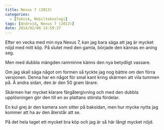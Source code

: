 ```yaml
---
title: Nexus 7 (2013)
categories:
  - [Teknik, Mobilteknologi]
tags: [Android, Nexus 7 (2013)]
date: 2014/02/08 14:59:37
---
```

Efter en vecka med min nya Nexus 7, kan jag bara säga att jag är mycket nöjd med mitt köp. På slutet med den gamla, började den kännas en aning seg.

Men med dubbla mängden ramminne känns den nya betydligt vassare.

Om jag skall säga något om formen så tyckte jag nog bättre om den förra versionen. Denna har en något för smal kant kring skärmen att vila tummen på. Å andra sidan, den är den 50 gram lärare.

Skärmen har mycket klarare färgåtergivning och med den dubbla upplösningen gör den till en av plattans största fördelar.

En kul grej är den kamera som sitter på baksidan, men hur mycke nytta jag kommer att ha av den återstår att se.

På det hela taget ett mycket bra köp och jag är så här långt mycket nöjd.
